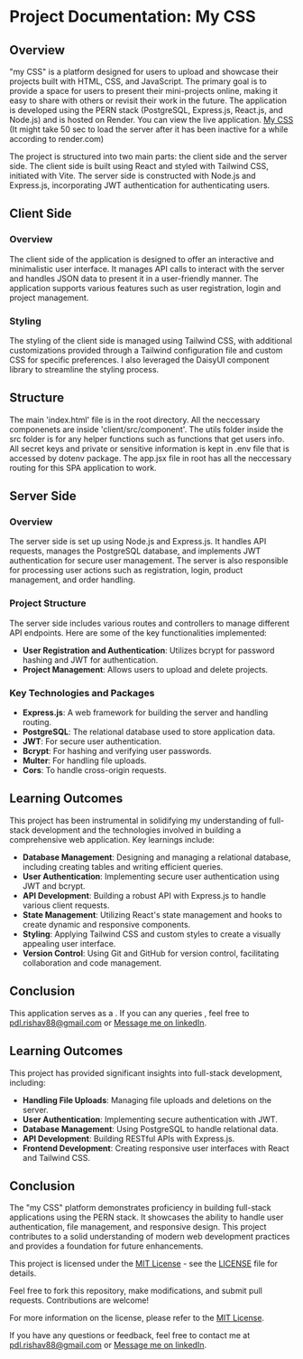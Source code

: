 # Project Documentation: My CSS

## Overview
"my CSS" is a platform designed for users to upload and showcase their projects built with HTML, CSS, and JavaScript. The primary goal is to provide a space for users to present their mini-projects online, making it easy to share with others or revisit their work in the future. The application is developed using the PERN stack (PostgreSQL, Express.js, React.js, and Node.js) and is hosted on Render. You can view the live application. [My CSS](https://my-css.onrender.com/) (It might take 50 sec to load the server after it has been inactive for a while according to render.com)

The project is structured into two main parts: the client side and the server side. The client side is built using React and styled with Tailwind CSS, initiated with Vite. The server side is constructed with Node.js and Express.js, incorporating JWT authentication for authenticating users.

## Client Side

### Overview
The client side of the application is designed to offer an interactive and minimalistic user interface. It manages API calls to interact with the server and handles JSON data to present it in a user-friendly manner. The application supports various features such as user registration, login and project management.
### Styling
The styling of the client side is managed using Tailwind CSS, with additional customizations provided through a Tailwind configuration file and custom CSS for specific preferences. I also leveraged the DaisyUI component library to streamline the styling process.

## Structure
The main 'index.html' file is in the root directory. All the neccessary componenets are inside 'client/src/component'. The utils folder inside the src folder is for any helper functions such as functions that get users info. All secret keys and private or sensitive information is kept in .env file that is accessed by dotenv package. The app.jsx file in root has all the neccessary routing for this SPA application to work.

## Server Side

### Overview
The server side is set up using Node.js and Express.js. It handles API requests, manages the PostgreSQL database, and implements JWT authentication for secure user management. The server is also responsible for processing user actions such as registration, login, product management, and order handling.

### Project Structure
The server side includes various routes and controllers to manage different API endpoints. Here are some of the key functionalities implemented:

- **User Registration and Authentication**: Utilizes bcrypt for password hashing and JWT for authentication.
- **Project Management**: Allows users to upload and delete projects.

### Key Technologies and Packages
- **Express.js**: A web framework for building the server and handling routing.
- **PostgreSQL**: The relational database used to store application data.
- **JWT**: For secure user authentication.
- **Bcrypt**: For hashing and verifying user passwords.
- **Multer**: For handling file uploads.
- **Cors**: To handle cross-origin requests.

## Learning Outcomes
This project has been instrumental in solidifying my understanding of full-stack development and the technologies involved in building a comprehensive web application. Key learnings include:

- **Database Management**: Designing and managing a relational database, including creating tables and writing efficient queries.
- **User Authentication**: Implementing secure user authentication using JWT and bcrypt.
- **API Development**: Building a robust API with Express.js to handle various client requests.
- **State Management**: Utilizing React's state management and hooks to create dynamic and responsive components.
- **Styling**: Applying Tailwind CSS and custom styles to create a visually appealing user interface.
- **Version Control**: Using Git and GitHub for version control, facilitating collaboration and code management.

## Conclusion
This application serves as a . If you can any queries , feel free to [pdl.rishav88@gmail.com](mailto:pdl.rishav88@gmail.com) or [Message me on linkedIn](https://www.linkedin.com/in/poudelrishavz/).

## Learning Outcomes
This project has provided significant insights into full-stack development, including:

- **Handling File Uploads**: Managing file uploads and deletions on the server.
- **User Authentication**: Implementing secure authentication with JWT.
- **Database Management**: Using PostgreSQL to handle relational data.
- **API Development**: Building RESTful APIs with Express.js.
- **Frontend Development**: Creating responsive user interfaces with React and Tailwind CSS.

## Conclusion
The "my CSS" platform demonstrates proficiency in building full-stack applications using the PERN stack. It showcases the ability to handle user authentication, file management, and responsive design. This project contributes to a solid understanding of modern web development practices and provides a foundation for future enhancements.

This project is licensed under the [MIT License](LICENSE) - see the [LICENSE](LICENSE) file for details.

Feel free to fork this repository, make modifications, and submit pull requests. Contributions are welcome!

For more information on the license, please refer to the [MIT License](https://opensource.org/licenses/MIT).

If you have any questions or feedback, feel free to contact me at [pdl.rishav88@gmail.com](mailto:pdl.rishav88@gmail.com) or [Message me on linkedIn](https://www.linkedin.com/in/poudelrishavz/).
